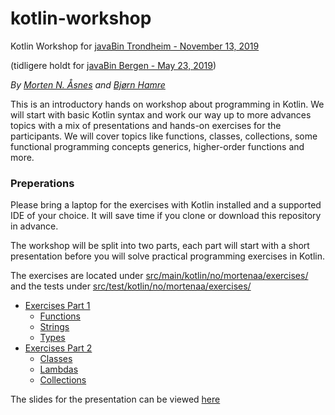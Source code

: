 # kotlin-workshop

Kotlin Workshop for [javaBin Trondheim - November 13, 2019](https://www.meetup.com/javaBin-Trondheim/events/264448853/)

(tidligere holdt for [javaBin Bergen - May 23, 2019](https://www.meetup.com/javaBin-Bergen/events/258680498/))

*By [Morten N. Åsnes](https://github.com/mortenaa) and [Bjørn Hamre](https://github.com/javaguruen)*

This is an introductory hands on workshop about programming in Kotlin. 
We will start with basic Kotlin syntax and work our way up to more advances topics with a mix
of presentations and hands-on exercises for the participants. 
We will cover topics like functions, classes, collections, some functional programming concepts
generics, higher-order functions and more.

### Preperations
Please bring a laptop for the exercises with Kotlin installed and a supported IDE of your choice.
It will save time if you clone or download this repository in advance.


The workshop will be split into two parts, each part will start with a short presentation
before you will solve practical programming exercises in Kotlin.

The exercises are located under [src/main/kotlin/no/mortenaa/exercises/](src/main/kotlin/no/mortenaa/exercises/)
and the tests under [src/test/kotlin/no/mortenaa/exercises/](src/test/kotlin/no/mortenaa/exercises/)

* [Exercises Part 1](src/main/kotlin/no/mortenaa/exercises/part1/)
    * [Functions](src/main/kotlin/no/mortenaa/exercises/part1/01_Functions.kt)
    * [Strings](src/main/kotlin/no/mortenaa/exercises/part1/02_Strings.kt)
    * [Types](src/main/kotlin/no/mortenaa/exercises/part1/03_Types.kt)
* [Exercises Part 2](src/main/kotlin/no/mortenaa/exercises/part2/)
    * [Classes](src/main/kotlin/no/mortenaa/exercises/part2/01_Classes.kt)
    * [Lambdas](src/main/kotlin/no/mortenaa/exercises/part2/02_Classes.kt)
    * [Collections](src/main/kotlin/no/mortenaa/exercises/part2/03_Classes.kt)

The slides for the presentation can be viewed [here](https://gitpitch.com/mortenaa/kotlin-workshop)
